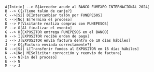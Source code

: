     A[Inicio] --> B[Acreedor acude al BANCO FUMEXPO INTERNACIONAL 2024]
    B --> C{¿Tiene talón de canje?}
    C -->|Sí| D[Intercambiar talón por FUNEPESOS]
    C -->|No| E[Termina el proceso]
    D --> F[Visitante realiza compras con FUNEPESOS]
    F --> G[Al finalizar el evento]
    G --> H[EXPOSITOR entrega FUNEPESOS en el BANCO]
    H --> I[EXPOSITOR recibe orden de pago]
    I --> J[EXPOSITOR envía factura dentro de 10 días hábiles]
    J --> K{¿Factura enviada correctamente?}
    K -->|Sí| L[Transferir fondos al EXPOSITOR en 15 días hábiles]
    K -->|No| M[Solicitar corrección y reenvío de factura]
    L --> N[Fin del proceso]
    E --> N
    M --> J
